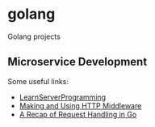 # golang

Golang projects

## Microservice Development

Some useful links:
* [LearnServerProgramming](https://github.com/golang/go/wiki/LearnServerProgramming)
* [Making and Using HTTP Middleware](https://www.alexedwards.net/blog/making-and-using-middleware)
* [A Recap of Request Handling in Go](https://www.alexedwards.net/blog/a-recap-of-request-handling)
